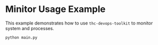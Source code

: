 # Minitor Usage Example
 
This example demonstrates how to use `thc-devops-toolkit` to monitor system and processes.

```bash
python main.py
```
